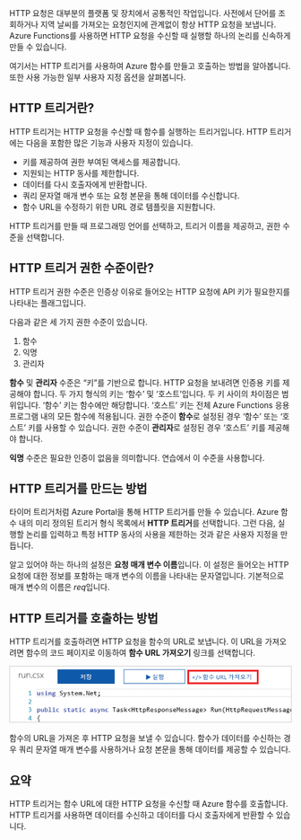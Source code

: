 HTTP 요청은 대부분의 플랫폼 및 장치에서 공통적인 작업입니다. 사전에서 단어를 조회하거나 지역 날씨를 가져오는 요청인지에 관계없이 항상 HTTP 요청을 보냅니다. Azure Functions를 사용하면 HTTP 요청을 수신할 때 실행할 하나의 논리를 신속하게 만들 수 있습니다.

여기서는 HTTP 트리거를 사용하여 Azure 함수를 만들고 호출하는 방법을 알아봅니다. 또한 사용 가능한 일부 사용자 지정 옵션을 살펴봅니다.

## <a name="what-is-an-http-trigger"></a>HTTP 트리거란?

HTTP 트리거는 HTTP 요청을 수신할 때 함수를 실행하는 트리거입니다. HTTP 트리거에는 다음을 포함한 많은 기능과 사용자 지정이 있습니다.

- 키를 제공하여 권한 부여된 액세스를 제공합니다.
- 지원되는 HTTP 동사를 제한합니다.
- 데이터를 다시 호출자에게 반환합니다.
- 쿼리 문자열 매개 변수 또는 요청 본문을 통해 데이터를 수신합니다.
- 함수 URL을 수정하기 위한 URL 경로 템플릿을 지원합니다.

HTTP 트리거를 만들 때 프로그래밍 언어를 선택하고, 트리거 이름을 제공하고, 권한 수준을 선택합니다.

## <a name="what-is-an-http-trigger-authorization-level"></a>HTTP 트리거 권한 수준이란?

HTTP 트리거 권한 수준은 인증상 이유로 들어오는 HTTP 요청에 API 키가 필요한지를 나타내는 플래그입니다.

다음과 같은 세 가지 권한 수준이 있습니다.

1. 함수
2. 익명
3. 관리자

**함수** 및 **관리자** 수준은 “키”를 기반으로 합니다. HTTP 요청을 보내려면 인증용 키를 제공해야 합니다. 두 가지 형식의 키는 ‘함수’ 및 ‘호스트’입니다. 두 키 사이의 차이점은 범위입니다. ‘함수’ 키는 함수에만 해당합니다. ‘호스트’ 키는 전체 Azure Functions 응용 프로그램 내의 모든 함수에 적용됩니다. 권한 수준이 **함수**로 설정된 경우 ‘함수’ 또는 ‘호스트’ 키를 사용할 수 있습니다. 권한 수준이 **관리자**로 설정된 경우 ‘호스트’ 키를 제공해야 합니다.

**익명** 수준은 필요한 인증이 없음을 의미합니다. 연습에서 이 수준을 사용합니다.

## <a name="how-to-create-an-http-trigger"></a>HTTP 트리거를 만드는 방법

타이머 트리거처럼 Azure Portal을 통해 HTTP 트리거를 만들 수 있습니다. Azure 함수 내의 미리 정의된 트리거 형식 목록에서 **HTTP 트리거**를 선택합니다. 그런 다음, 실행할 논리를 입력하고 특정 HTTP 동사의 사용을 제한하는 것과 같은 사용자 지정을 만듭니다.

알고 있어야 하는 하나의 설정은 **요청 매개 변수 이름**입니다. 이 설정은 들어오는 HTTP 요청에 대한 정보를 포함하는 매개 변수의 이름을 나타내는 문자열입니다. 기본적으로 매개 변수의 이름은 *req*입니다.

## <a name="how-to-invoke-an-http-trigger"></a>HTTP 트리거를 호출하는 방법

HTTP 트리거를 호출하려면 HTTP 요청을 함수의 URL로 보냅니다. 이 URL을 가져오려면 함수의 코드 페이지로 이동하여 **함수 URL 가져오기** 링크를 선택합니다.

![앱의 Get 함수 URL 단추가 강조 표시된 함수 앱 블레이드를 보여 주는 Azure Portal의 스크린샷.](../media/5-function-url.png)

함수의 URL을 가져온 후 HTTP 요청을 보낼 수 있습니다. 함수가 데이터를 수신하는 경우 쿼리 문자열 매개 변수를 사용하거나 요청 본문을 통해 데이터를 제공할 수 있습니다.

## <a name="summary"></a>요약

HTTP 트리거는 함수 URL에 대한 HTTP 요청을 수신할 때 Azure 함수를 호출합니다. HTTP 트리거를 사용하면 데이터를 수신하고 데이터를 다시 호출자에게 반환할 수 있습니다.
